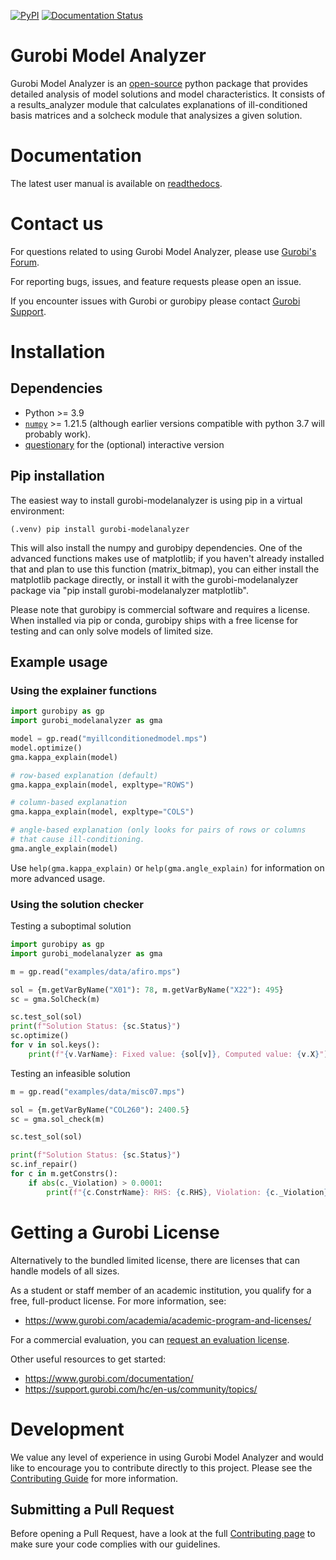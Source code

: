 [![PyPI](https://img.shields.io/pypi/v/gurobi-modelanalyzer)](https://pypi.org/project/gurobi-modelanalyzer)
[![Documentation Status](https://readthedocs.org/projects/gurobi-modelanalyzer/badge/?version=latest)](https://gurobi-modelanalyzer.readthedocs.io/en/latest/?badge=latest)

# Gurobi Model Analyzer

Gurobi Model Analyzer is an
[open-source](https://gurobi-modelanalyzer.readthedocs.io/en/stable/license.html) python package that provides
detailed analysis of model solutions and model characteristics.
It consists of a results_analyzer module that calculates
explanations of ill-conditioned basis matrices and a solcheck module that analysizes a given solution.


# Documentation

The latest user manual is available on
[readthedocs](https://gurobi-modelanalyzer.readthedocs.io/en/latest/).


# Contact us

For questions related to using Gurobi Model Analyzer, please use
[Gurobi's Forum](https://support.gurobi.com/hc/en-us/community/topics/10373864542609-GitHub-Projects).

For reporting bugs, issues, and feature requests please open an issue.

If you encounter issues with Gurobi or gurobipy please contact
[Gurobi Support](https://support.gurobi.com/hc/en-us).


# Installation

## Dependencies

- Python >= 3.9
- [`numpy`](https://pypi.org/project/numpy/)  >= 1.21.5    (although earlier
  versions compatible with python 3.7 will probably work).
- [questionary](https://pypi.org/project/questionary/) for the (optional) interactive version

## Pip installation

The easiest way to install gurobi-modelanalyzer is using pip in a
virtual environment:

```
(.venv) pip install gurobi-modelanalyzer
```

This will also install the numpy and gurobipy dependencies.  One of the
advanced functions makes use of matplotlib; if you haven't already installed
that and plan to use this function (matrix_bitmap), you can either install
the matplotlib package directly, or install it with the gurobi-modelanalyzer
package via "pip install gurobi-modelanalyzer matplotlib".

Please note that gurobipy is commercial software and requires a
license. When installed via pip or conda, gurobipy ships with a free
license for testing and can only solve models of limited size.


## Example usage
### Using the explainer functions

```python
import gurobipy as gp
import gurobi_modelanalyzer as gma

model = gp.read("myillconditionedmodel.mps")
model.optimize()
gma.kappa_explain(model)

# row-based explanation (default)
gma.kappa_explain(model, expltype="ROWS")

# column-based explanation
gma.kappa_explain(model, expltype="COLS")

# angle-based explanation (only looks for pairs of rows or columns
# that cause ill-conditioning.
gma.angle_explain(model)
```

Use `help(gma.kappa_explain)` or `help(gma.angle_explain)` for information
on more advanced usage.

### Using the solution checker

Testing a suboptimal solution

```python
import gurobipy as gp
import gurobi_modelanalyzer as gma

m = gp.read("examples/data/afiro.mps")

sol = {m.getVarByName("X01"): 78, m.getVarByName("X22"): 495}
sc = gma.SolCheck(m)

sc.test_sol(sol)
print(f"Solution Status: {sc.Status}")
sc.optimize()
for v in sol.keys():
    print(f"{v.VarName}: Fixed value: {sol[v]}, Computed value: {v.X}")
```

Testing an infeasible solution

```python
m = gp.read("examples/data/misc07.mps")

sol = {m.getVarByName("COL260"): 2400.5}
sc = gma.sol_check(m)

sc.test_sol(sol)

print(f"Solution Status: {sc.Status}")
sc.inf_repair()
for c in m.getConstrs():
    if abs(c._Violation) > 0.0001:
        print(f"{c.ConstrName}: RHS: {c.RHS}, Violation: {c._Violation}")
```


# Getting a Gurobi License
Alternatively to the bundled limited license, there are licenses that can handle models of all sizes.

As a student or staff member of an academic institution, you qualify for a free, full-product license.
For more information, see:

* https://www.gurobi.com/academia/academic-program-and-licenses/

For a commercial evaluation, you can
[request an evaluation license](https://www.gurobi.com/free-trial/?utm_source=internal&utm_medium=documentation&utm_campaign=fy21_pipinstall_eval_pypipointer&utm_content=c_na&utm_term=pypi).

Other useful resources to get started:
* https://www.gurobi.com/documentation/
* https://support.gurobi.com/hc/en-us/community/topics/


# Development
We value any level of experience in using Gurobi Model Analyzer and would like to encourage you to
contribute directly to this project. Please see the [Contributing Guide](CONTRIBUTING.md) for more information.


## Submitting a Pull Request
Before opening a Pull Request, have a look at the full
[Contributing page](CONTRIBUTING.md) to make sure your code complies with
our guidelines.
